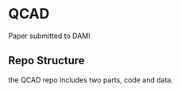 # QCAD
Paper submitted to DAMI

## Repo Structure

the QCAD repo includes two parts, code and data.
